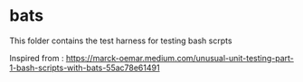 # bats

This folder contains the test harness for testing bash scrpts

Inspired from : <https://marck-oemar.medium.com/unusual-unit-testing-part-1-bash-scripts-with-bats-55ac78e61491>
